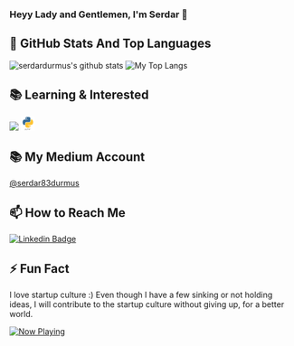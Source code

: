 ### Heyy Lady and Gentlemen, I'm Serdar 👋

## 📌 GitHub Stats And Top Languages
<p float="center">
  <img  src="https://github-readme-stats.vercel.app/api?username=serdardurmus&show_icons=true&count_private=true&hide=contribs,issues" alt="serdardurmus's github stats" />
  <img  src="https://github-readme-stats.vercel.app/api/top-langs/?username=serdardurmus&layout=compact&hide=html,css" alt="My Top Langs" />
</p>

## 📚 Learning & Interested
<code><img height="60" src="https://www.python.org/static/img/python-logo.png"></code>
<img src="./python.png" width="25" height="25" alt="python">

## 📚 My Medium Account
[@serdar83durmus](https://medium.com/@serdar83durmus)

## 📫 How to Reach Me
[![Linkedin Badge](https://img.shields.io/badge/serdardurmus-follow%20on%20linkedin-blue?style=for-the-badge&logo=linkedin)](https://www.linkedin.com/in/serdardurmusj/)

## ⚡ Fun Fact
I love startup culture :)
Even though I have a few sinking or not holding ideas, I will contribute to the startup culture without giving up, for a better world.

<a href="https://spotify-snippet.vercel.app/whatiamlistening?open">
    <img src="https://spotify-snippet.vercel.app/whatiamlistening" width="456" height="120" alt="Now Playing">


<!--
**serdardurmus/serdardurmus** is a ✨ _special_ ✨ repository because its `README.md` (this file) appears on your GitHub profile.

Here are some ideas to get you started:

- 🔭 I’m currently working on ...
- 🌱 I’m currently learning ...
- 👯 I’m looking to collaborate on ...
- 🤔 I’m looking for help with ...
- 💬 Ask me about ...
- 📫 How to reach me: ...
- 😄 Pronouns: ...
- ⚡ Fun fact: ...
-->
